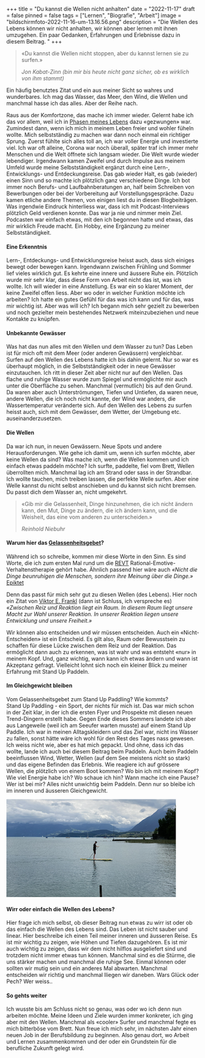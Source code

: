 +++
title = "Du kannst die Wellen nicht anhalten"
date = "2022-11-17"
draft = false
pinned = false
tags = ["Lernen", "Biografie", "Arbeit"]
image = "bildschirmfoto-2022-11-16-um-13.16.56.png"
description = "Die Wellen des Lebens können wir nicht anhalten, wir können aber lernen mit ihnen umzugehen. Ein paar Gedanken, Erfahrungen und Erlebnisse dazu in diesem Beitrag. "
+++
> «Du kannst die Wellen nicht stoppen, aber du kannst lernen sie zu surfen.» 
>
> *Jon Kabat-Zinn (bin mir bis heute nicht ganz sicher, ob es wirklich von ihm stammt)*

Ein häufig benutztes Zitat und ein aus meiner Sicht so wahres und wunderbares. Ich mag das Wasser, das Meer, den Wind, die Wellen und manchmal hasse ich das alles. Aber der Reihe nach. 

Raus aus der Komfortzone, das mache ich immer wieder. Gelernt habe ich das vor allem, weil ich in [Phasen meines Lebens](https://www.bensblog.ch/tags/biografie/) dazu «gezwungen» war. Zumindest dann, wenn ich mich in meinem Leben freier und wohler füheln wollte. Mich selbstständig zu machen war dann noch einmal ein richtiger Sprung. Zuerst fühlte sich alles toll an, ich war voller Energie und investierte viel. Ich war oft alleine, Corona war noch überall, später traf ich immer mehr Menschen und die Welt öffnete sich langsam wieder. Die Welt wurde wieder lebendiger. Irgendwann kamen Zweifel und durch Impulse aus meinem Umfeld wurde meine Selbstständigkeit ergänzt durch eine Lern-, Entwicklungs- und Entdeckungsreise. Das gab wieder Halt, es gab (wieder) einen Sinn und so machte ich plötzlich ganz verschiedene Dinge. Ich bot immer noch Berufs- und Laufbahnberatungen an, half beim Schreiben von Bewerbungen oder bei der Vorbereitung auf Vorstellungsgespräche. Dazu kamen etliche andere Themen, von einigen liest du in diesen Blogbeiträgen. Was irgendwie Eindruck hinterliess war, dass ich mit Podcast-Interviews plötzlich Geld verdienen konnte. Das war ja nie und nimmer mein Ziel. Podcasten war einfach etwas, mit den ich begonnen hatte und etwas, das mir wirklich Freude macht. Ein Hobby, eine Ergänzung zu meiner Selbstständigkeit. 

#### Eine Erkenntnis

Lern-, Entdeckungs- und Entwicklungsreise heisst auch, dass sich einiges bewegt oder bewegen kann. Irgendwann zwischen Frühling und Sommer lief vieles wirklich gut. Es kehrte eine innere und äussere Ruhe ein. Plötzlich wurde mir sehr klar, dass diese Form von Arbeit nicht das ist, was ich wollte. Ich will wieder in eine Anstellung. Es war ein so klarer Moment, der keine Zweifel offen liess. Aber wo oder in welcher Funktion möchte ich arbeiten? Ich hatte ein gutes Gefühl für das was ich kann und für das, was mir wichtig ist. Aber was will ich? Ich begann mich sehr gezielt zu bewerben und noch gezielter mein bestehendes Netzwerk miteinzubeziehen und neue Kontakte zu knüpfen. 

#### Unbekannte Gewässer

Was hat das nun alles mit den Wellen und dem Wasser zu tun? Das Leben ist für mich oft mit dem Meer (oder anderen Gewässern) vergleichbar. Surfen auf den Wellen des Lebens hatte ich bis dahin gelernt. Nur so war es überhaupt möglich, in die Selbstständigkeit oder in neue Gewässer einzutauchen. Ich ritt in dieser Zeit aber nicht nur auf den Wellen. Das flache und ruhige Wasser wurde zum Spiegel und ermöglichte mir auch unter die Oberfläche zu sehen. Manchmal (vermutlich) bis auf den Grund. Da waren aber auch Unterströmungen, Tiefen und Untiefen, da waren neue, andere Wellen, die ich noch nicht kannte, der Wind war anders, die Wassertemperatur veränderte sich. Auf den Wellen des Lebens zu surfen heisst auch, sich mit dem Gewässer, dem Wetter, der Umgebung etc. auseinanderzusetzen. 

#### Die Wellen

Da war ich nun, in neuen Gewässern. Neue Spots und andere Herausforderungen. Wie gehe ich damit um, wenn ich surfen möchte, aber keine Wellen da sind? Was mache ich, wenn die Wellen kommen und ich einfach etwas paddeln möchte? Ich surfte, paddelte, fiel vom Brett, Wellen überrollten mich. Manchmal lag ich am Strand oder sass in der Strandbar. Ich wollte tauchen, mich treiben lassen, die perfekte Welle surfen. Aber eine Welle kannst du nicht selbst anschieben und du kannst sich nicht bremsen. Du passt dich dem Wasser an, nicht umgekehrt. 

> «Gib mir die Gelassenheit, Dinge hinzunehmen, die ich nicht ändern kann, den Mut, Dinge zu ändern, die ich ändern kann, und die Weisheit, das eine vom anderen zu unterscheiden.»
>
> *Reinhold Niebuhr*

#### Warum hier das [Gelassenheitsgebet](https://de.wikipedia.org/wiki/Gelassenheitsgebet)?

Während ich so schreibe, kommen mir diese Worte in den Sinn. Es sind Worte, die ich zum ersten Mal rund um die [REVT](https://de.wikipedia.org/wiki/Rational-Emotive_Verhaltenstherapie) Rational-Emotive-Verhaltenstherapie gehört habe. Ähnlich passend hier wäre auch *«Nicht die Dinge beunruhigen die Menschen, sondern ihre Meinung über die Dinge.»*[ Epiktet](https://de.wikipedia.org/wiki/Epiktet)

Denn das passt für mich sehr gut zu diesen Wellen (des Lebens). Hier noch ein Zitat von [Viktor E. Frankl](https://www.viktorfrankl.org/) (dann ist Schluss, ich verspreche es) *«Zwischen Reiz und Reaktion liegt ein Raum. In diesem Raum liegt unsere Macht zur Wahl unserer Reaktion. In unserer Reaktion liegen unsere Entwicklung und unsere Freiheit.»*

Wir können also entscheiden und wir müssen entscheiden. Auch ein «Nicht-Entscheiden» ist ein Entscheid. Es gilt also, Raum oder Bewusstsein zu schaffen für diese Lücke zwischen dem Reiz und der Reaktion. Das ermöglicht dann auch zu erkennen, was ist wahr und was entsteht «nur» in meinem Kopf. Und, ganz wichtig, wann kann ich etwas ändern und wann ist Akzeptanz gefragt. Vielleicht lohnt sich noch ein kleiner Blick zu meiner Erfahrung mit Stand Up Paddeln. 

#### Im Gleichgewicht bleiben

Vom Gelassenheitsgebet zum Stand Up Paddling? Wie kommts? \
Stand Up Paddling - ein Sport, der nichts für mich ist. Das war mich schon in der Zeit klar, in der ich die ersten Flyer und Prospekte mit diesen neuen Trend-Dingern erstellt habe. Gegen Ende dieses Sommers landete ich aber aus Langeweile (weil ich am Seeufer warten musste) auf einem Stand Up Paddle. Ich war in meinen Alltagskleidern und das Ziel war, nicht ins Wasser zu fallen, sonst hätte wäre ich wohl für den Rest des Tages nass gewesen. Ich weiss nicht wie, aber es hat mich gepackt. Und ohne, dass ich das wollte, lande ich auch bei diesem Beitrag beim Paddeln. Auch beim Paddeln beeinflussen Wind, Wetter, Wellen (auf dem See meistens nicht so stark) und das eigene Befinden das Erlebnis. Wie reagiere ich auf grössere Wellen, die plötzlich von einem Boot kommen? Wo bin ich mit meinem Kopf? Wie viel Energie habe ich? Wo schaue ich hin? Wann mache ich eine Pause? Wer ist bei mir? Alles nicht unwichtig beim Paddeln. Denn nur so bleibe ich im inneren und äusseren Gleichgewicht. 

![](bildschirmfoto-2022-11-16-um-13.17.35.png)

#### Wirr oder einfach die Wellen des Lebens?

Hier frage ich mich selbst, ob dieser Beitrag nun etwas zu wirr ist oder ob das einfach die Wellen des Lebens sind. Das Leben ist nicht sauber und linear. Hier beschreibe ich einen Teil meiner inneren und äusseren Reise. Es ist mir wichtig zu zeigen, wie Höhen und Tiefen dazugehören. Es ist mir auch wichtig zu zeigen, dass wir dem nicht hilflos ausgeliefert sind und trotzdem nicht immer etwas tun können. Manchmal sind es die Stürme, die uns stärker machen und manchmal die ruhige See. Einmal können oder sollten wir mutig sein und ein anderes Mal abwarten. Manchmal entscheiden wir richtig und manchmal lliegen wir daneben. Wars Glück oder Pech? Wer weiss..

#### So gehts weiter

Ich wusste bis am Schluss nicht so genau, was oder wo ich denn nun arbeiten möchte. Meine Ideen und Ziele wurden immer konkreter, ich ging aber mit den Wellen. Manchmal als «cooler» Surfer und manchmal fegte es mich bitterböse vom Brett. Nun freue ich mich sehr, im nächsten Jahr einen neuen Job in der Berufsbildung zu beginnen. Also genau dort, wo Arbeit und Lernen zusammenkommen und der oder ein Grundstein für die berufliche Zukunft gelegt wird.